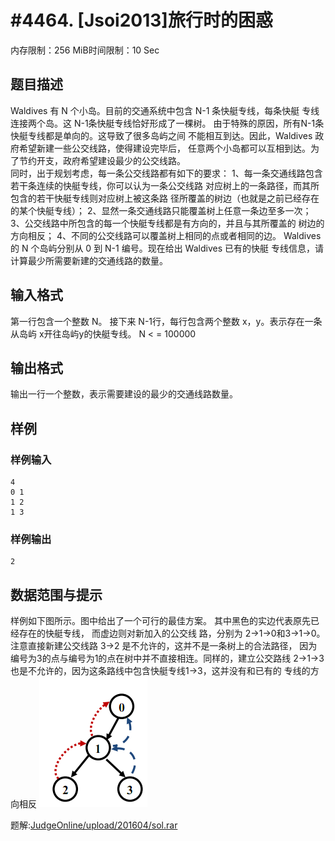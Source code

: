 # #4464. [Jsoi2013]旅行时的困惑

内存限制：256 MiB时间限制：10 Sec

## 题目描述

Waldives 有 N 个小岛。目前的交通系统中包含 N-1 条快艇专线，每条快艇
专线连接两个岛。这 N-1条快艇专线恰好形成了一棵树。 
由于特殊的原因，所有N-1条快艇专线都是单向的。这导致了很多岛屿之间
不能相互到达。因此，Waldives 政府希望新建一些公交线路，使得建设完毕后，
任意两个小岛都可以互相到达。为了节约开支，政府希望建设最少的公交线路。  
同时，出于规划考虑，每一条公交线路都有如下的要求： 
1、每一条交通线路包含若干条连续的快艇专线，你可以认为一条公交线路
对应树上的一条路径，而其所包含的若干快艇专线则对应树上被这条路
径所覆盖的树边（也就是之前已经存在的某个快艇专线）； 
2、显然一条交通线路只能覆盖树上任意一条边至多一次； 
3、公交线路中所包含的每一个快艇专线都是有方向的，并且与其所覆盖的
树边的方向相反； 
4、不同的公交线路可以覆盖树上相同的点或者相同的边。 
Waldives 的 N 个岛屿分别从 0 到 N-1 编号。现在给出 Waldives 已有的快艇
专线信息，请计算最少所需要新建的交通线路的数量。

## 输入格式

第一行包含一个整数 N。 接下来 N-1行，每行包含两个整数 x，y。表示存在一条从岛屿 x开往岛屿y的快艇专线。 N < = 100000

## 输出格式

输出一行一个整数，表示需要建设的最少的交通线路数量。

## 样例

### 样例输入

    
    4
    0 1
    1 2
    1 3
    

### 样例输出

    
    2
    

## 数据范围与提示

样例如下图所示。图中给出了一个可行的最佳方案。
其中黑色的实边代表原先已经存在的快艇专线， 而虚边则对新加入的公交线
路，分别为 2->1->0和3->1->0。
注意直接新建公交线路 3->2 是不允许的，这并不是一条树上的合法路径，
因为编号为3的点与编号为1的点在树中并不直接相连。同样的，建立公交路线
2->1->3也是不允许的，因为这条路线中包含快艇专线1->3，这并没有和已有的
专线的方向相反
![](upload/201604/aa.png)

题解:[JudgeOnline/upload/201604/sol.rar](upload/201604/sol.rar)
